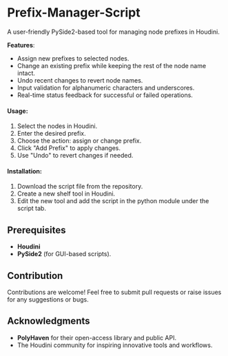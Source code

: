 # Prefix-Manager-Script
A user-friendly PySide2-based tool for managing node prefixes in Houdini.

**Features**:
- Assign new prefixes to selected nodes.
- Change an existing prefix while keeping the rest of the node name intact.
- Undo recent changes to revert node names.
- Input validation for alphanumeric characters and underscores.
- Real-time status feedback for successful or failed operations.

#### **Usage**:
1. Select the nodes in Houdini.
2. Enter the desired prefix.
3. Choose the action: assign or change prefix.
4. Click "Add Prefix" to apply changes.
5. Use "Undo" to revert changes if needed.

#### **Installation**:
1. Download the script file from the repository.
2. Create a new shelf tool in Houdini.
3. Edit the new tool and add the script in the python module under the script tab.

## Prerequisites
- **Houdini** 
- **PySide2** (for GUI-based scripts).

## Contribution
Contributions are welcome! Feel free to submit pull requests or raise issues for any suggestions or bugs.

## Acknowledgments
- **PolyHaven** for their open-access library and public API.
- The Houdini community for inspiring innovative tools and workflows.
